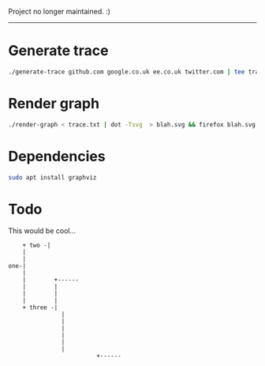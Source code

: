 Project no longer maintained. :)

----

# Generate trace
```bash
./generate-trace github.com google.co.uk ee.co.uk twitter.com | tee trace.txt
```

# Render graph
```bash
./render-graph < trace.txt | dot -Tsvg  > blah.svg && firefox blah.svg
```

# Dependencies
```bash
sudo apt install graphviz
```

# Todo
This would be cool...

```
    + two -|
    |
    |
one-|
    |
    |        +------
    |        |
    |        |
    |        |
    + three -|
	           |
	           |
	           |
	           |
	           |
	           |
						 +------
```
